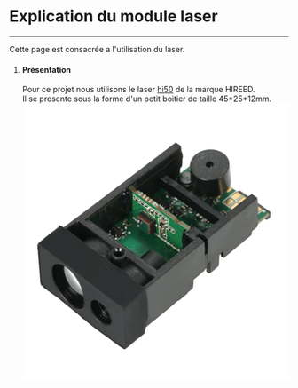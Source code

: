 <h1> Explication du module laser </h1>
<hr/>
Cette page est consacrée a l'utilisation du laser.  
<ol>
<li><h4>Présentation</h4>
Pour ce projet nous utilisons le laser <a href="https://fr.aliexpress.com/item/50m-164ft-Laser-Distance-Measuring-Sensor-Range-Finder-Module-Low-cost-Diastimeter-Single-Continuous-Measurement/32792768667.html?spm=a2g0w.10010108.1000013.1.51f42bb0M1R4Ws&traffic_analysisId=recommend_2088_1_90158_iswistore&scm=1007.13339.90158.0&pvid=f9d4958f-2d6c-4487-9ee1-a3cd3a2b37b9&tpp=1">hi50</a> de la marque HIREED.<br>
Il se presente sous la forme d'un petit boitier de taille 45*25*12mm. <br>
<img src="/documentation/Images/laser.jpg" alt="photo_lazer" height="500"/>


